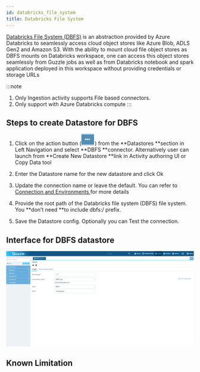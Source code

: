 ```yaml
---
id: databricks_file_system
title: Databricks File System
---
```


[Databricks File System (DBFS)](https://docs.microsoft.com/en-us/azure/databricks/data/databricks-file-system) is an abstraction provided by Azure Databricks to seamlessly access cloud object stores like Azure Blob, ADLS Gen2 and Amazon S3. With the ability to mount cloud file object stores as DBFS mounts on Databricks workspace, one can access this object stores seamlessly from Guzzle jobs as well as from Databricks notebook and spark application deployed in this workspace without providing credentials or storage URLs

:::note
1. Only Ingestion activity supports File based connectors. 
2. Only support with Azure Databricks compute
:::

## Steps to create Datastore  for DBFS

1. Click on the action button (![image alt text](/img/docs/how-to-guides/datastores/action_button.png)) from the **Datastores **section in Left Navigation and select **DBFS **connector. Alternatively user can launch from **Create New Datastore **link in Activity authoring UI or Copy Data tool 

2. Enter the Datastore name for the new datastore and click Ok

3. Update the connection name or leave the default. You can refer to [Connection and Environments ](https://guzzle.justanalytics.com/docs/how_to_guides/connection_and_environment/connection_and_environment) for more details

4. Provide the root path of the Databricks file system (DBFS) file system. You **don’t need **to include dbfs:/ prefix. 

5. Save the Datastore config. Optionally you can Test the connection. 

## Interface for DBFS datastore

![image alt text](/img/docs/how-to-guides/datastores/DBFS_1.jpg)

## Known Limitation

